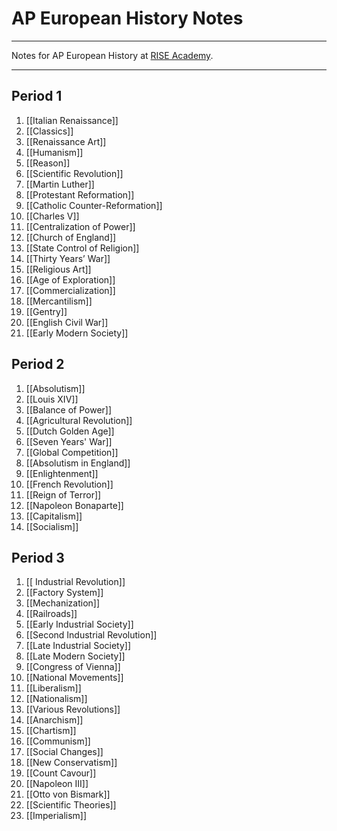 # AP European History Notes
---

Notes for AP European History at [RISE Academy](https://riseacademy.education/).

---
## Period 1
1. [[Italian Renaissance]]
1. [[Classics]]
1. [[Renaissance Art]]
1. [[Humanism]]
1. [[Reason]]
1. [[Scientific Revolution]]
1. [[Martin Luther]]
1. [[Protestant Reformation]]
1. [[Catholic Counter-Reformation]]
1. [[Charles V]]
1. [[Centralization of Power]]
1. [[Church of England]]
1. [[State Control of Religion]]
1. [[Thirty Years’ War]]
1. [[Religious Art]]
1. [[Age of Exploration]]
1. [[Commercialization]]
1. [[Mercantilism]]
1. [[Gentry]]
1. [[English Civil War]]
1. [[Early Modern Society]]

## Period 2
1. [[Absolutism]]
1. [[Louis XIV]]
1. [[Balance of Power]]
1. [[Agricultural Revolution]]
1. [[Dutch Golden Age]]
1. [[Seven Years' War]]
1. [[Global Competition]]
1. [[Absolutism in England]]
1. [[Enlightenment]]
1. [[French Revolution]]
1. [[Reign of Terror]]
1. [[Napoleon Bonaparte]]
1. [[Capitalism]]
1. [[Socialism]]

## Period 3
1. [[ Industrial Revolution]]
1. [[Factory System]]
1. [[Mechanization]]
1. [[Railroads]]
1. [[Early Industrial Society]]
1. [[Second Industrial Revolution]]
1. [[Late Industrial Society]]
1. [[Late Modern Society]]
1. [[Congress of Vienna]]
1. [[National Movements]]
1. [[Liberalism]]
1. [[Nationalism]]
1. [[Various Revolutions]]
1. [[Anarchism]]
1. [[Chartism]]
1. [[Communism]]
1. [[Social Changes]]
1. [[New Conservatism]]
1. [[Count Cavour]]
1. [[Napoleon III]]
1. [[Otto von Bismark]]
1. [[Scientific Theories]]
1. [[Imperialism]]